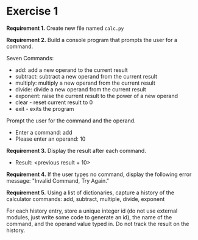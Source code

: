 # Exercise 1

**Requirement 1.** Create new file named `calc.py`

**Requirement 2.** Build a console program that prompts the user for a command.

Seven Commands:

- add: add a new operand to the current result
- subtract: subtract a new operand from the current result
- multiply: multiply a new operand from the current result
- divide: divide a new operand from the current result
- exponent: raise the current result to the power of a new operand
- clear - reset current result to 0
- exit - exits the program

Prompt the user for the command and the operand.

- Enter a command: add
- Please enter an operand: 10

**Requirement 3.** Display the result after each command.

- Result: <previous result + 10>

**Requirement 4.** If the user types no command, display the following error message: "Invalid Command, Try Again."

**Requirement 5.** Using a list of dictionaries, capture a history of the calculator commands: add, subtract, multiple, divide, exponent

For each history entry, store a unique integer id (do not use external modules, just write some code to generate an id), the name of the command, and the operand value typed in. Do not track the result on the history.
